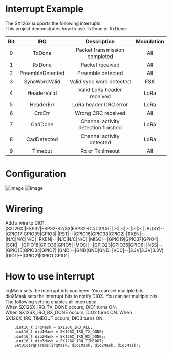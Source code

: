 # Interrupt Example   
The SX126x supports the following interrupts:   
This project demonstrates how to use TxDone or RxDone.   

|Bit|IRQ|Description|Modulation|
|:-:|:-:|:-:|:-:|
|0|TxDone|Packet transmission completed|All|
|1|RxDone|Packet received|All|
|2|PreambleDetected|Preamble detected|All|
|3|SyncWordValid|Valid sync word detected|FSK|
|4|HeaderValid|Valid LoRa header received|LoRa|
|5|HeaderErr|LoRa header CRC error|LoRa|
|6|CrcErr|Wrong CRC received|All|
|7|CadDone|Channel activity detection finished|LoRa|
|8|CadDetected|Channel activity detected|LoRa|
|9|Timeout|Rx or Tx timeout|All|


# Configuration   
![Image](https://github.com/user-attachments/assets/381a395e-e04f-4fdd-9579-f8353d44245b)
![Image](https://github.com/user-attachments/assets/292df250-48d8-489c-9beb-1ecaba7fc37c)

# Wirering
Add a wire to DIO1.   
|SX126X||ESP32|ESP32-S2/S3|ESP32-C2/C3/C6|
|:-:|:-:|:-:|:-:|:-:|
|BUSY|--|GPIO17|GPIO39|GPIO3|
|RST|--|GPIO16|GPIO38|GPIO2|
|TXEN|--|N/C|N/C|N/C|
|RXEN|--|N/C|N/C|N/C|
|MISO|--|GPIO19|GPIO37|GPIO4|
|SCK|--|GPIO18|GPIO36|GPIO5|
|MOSI|--|GPIO23|GPIO35|GPIO6|
|NSS|--|GPIO15|GPIO34|GPIO7|
|GND|--|GND|GND|GND|
|VCC|--|3.3V|3.3V|3.3V|
|DIO1|--|GPIO21|GPIO1|GPIO1|

# How to use interrupt
irqMask sets the interrupt bits you need. You can set multiple bits.   
dioXMask sets the interrupt bits to notify DIOX. You can set multiple bits.   
The following setting enables all interrupts:   
When SX126X_IRQ_TX_DONE occurs, DIO1 turns ON.   
When SX126X_IRQ_RX_DONE occurs, DIO2 turns ON.
When SX126X_IRQ_TIMEOUT occurs, DIO3 turns ON.
```
    uint16_t irqMask = SX126X_IRQ_ALL;
    uint16_t dio1Mask = SX126X_IRQ_TX_DONE;
    uint16_t dio2Mask = SX126X_IRQ_RX_DONE;;
    uint16_t dio3Mask = SX126X_IRQ_TIMEOUT;
    SetDioIrqParams(irqMask, dio1Mask, dio2Mask, dio3Mask);
```
